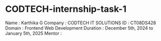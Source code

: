 # CODTECH-internship-task-1

Name : Karthika G
Company : CODTECH IT SOLUTIONS
ID : CT08DS428
Domain : Frontend Web Development
Duration : December 5th, 2024 to January 5th, 2025
Mentor :
